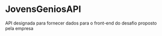 # JovensGeniosAPI
API designada para fornecer dados para o front-end do desafio proposto pela empresa
